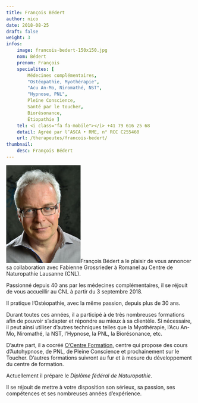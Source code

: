 ```yaml
---
title: François Bédert
author: nico
date: 2018-08-25
draft: false
weight: 3
infos:
    image: francois-bedert-150x150.jpg
    nom: Bédert
    prenom: François
    specialites: [
        Médecines complémentaires,
        "Ostéopathie, Myothérapie",
        "Acu An-Mo, Niromathé, NST",
        "Hypnose, PNL",
        Pleine Conscience,
        Santé par le toucher,
        Biorésonance,
        Étiopathie ]
    tel: <i class="fa fa-mobile"></i> +41 79 616 25 68
    detail: Agréé par l’ASCA • RME, n° RCC C255460
    url: /therapeutes/francois-bedert/
thumbnail:
    desc: François Bédert
---
```


<img class="alignright size-full" alt="François Bédert" src="./images/francois-bedert-200x263.jpg" width="200" />François Bédert a le plaisir de vous annoncer sa collaboration avec Fabienne Grossrieder à Romanel au Centre de Naturopathie Lausanne (CNL).

Passionné depuis 40 ans par les médecines complémentaires, il se réjouit de vous accueillir au CNL à partir du 3 septembre 2018.

Il pratique l’Ostéopathie, avec la même passion, depuis plus de 30 ans.

Durant toutes ces années, il a participé à de très nombreuses formations afin de pouvoir s’adapter et répondre au mieux à sa clientèle. Si nécessaire, il peut ainsi utiliser d’autres techniques telles que la Myothérapie, l’Acu An-Mo, Niromathé, la NST, l’Hypnose, la PNL, la Biorésonance, etc.

D’autre part, il a cocréé [O’Centre Formation](https://ocentre.ch/), centre qui propose des cours d’Autohypnose, de PNL, de Pleine Conscience et prochainement sur le Toucher. D’autres formations suivront au fur et à mesure du développement du centre de formation.

Actuellement il prépare le *Diplôme fédéral de Naturopathie*.

Il se réjouit de mettre à votre disposition son sérieux, sa passion, ses compétences et ses nombreuses années d’expérience.
